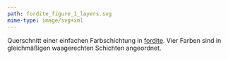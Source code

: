 ```yaml
---
path: fordite_figure_1_layers.svg
mime-type: image/svg+xml
---
```


Querschnitt einer einfachen Farbschichtung in [fordite](/blogposts/fordite). Vier Farben sind in gleichmäßigen waagerechten Schichten angeordnet.
